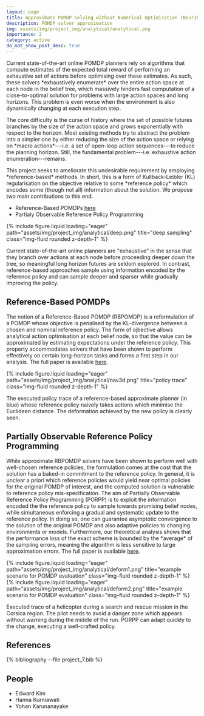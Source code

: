 ```yaml
---
layout: page
title: Approximate POMDP Solving without Numerical Optimisation (NeurIPS + IJCAI)
description: POMDP solver approximation
img: assets/img/project_img/analytical/analytical.png
importance: 2
category: active
do_not_show_post_desc: true
---
```


<p class="text-justify">
Current state-of-the-art online POMDP planners rely on algorithms that compute estimates of the expected total 
reward of performing an exhaustive set of actions before optimising over these estimates. 
As such, these solvers *exhaustively enumerate* over the entire action space at each node in the belief tree, 
which massively hinders fast computation of a close-to-optimal solution for problems with large action spaces and long horizons. 
This problem is even worse when the environment is also dynamically changing at each execution step.
</p>

<p class="text-justify">
The core difficulty is the curse of history where the set of possible futures branches by the size of the action space and grows exponentially with respect to the horizon.
Most existing methods try to abstract the problem into a simpler one by either reducing the size of the action space or relying on *macro actions*---i.e. a set of open-loop action sequences---to reduce the planning horizon.
Still, the fundamental problem---i.e. exhaustive action enumeration---remains.
</p>

<p class="text-justify">
This project seeks to ameliorate this undesirable requirement by employing *reference-based* methods.
In short, this is a form of Kullback-Leibler (KL) regularisation on the objective relative to some *reference policy*
which encodes some (though not all) information about the solution.
We propose two main contributions to this end.
</p>

<ul>
    <li>Reference-Based POMDPs <a target="_blank" href="/assets/pdf/papers/neurips23.pdf" >here</a></li>
    <li>Partialy Observable Reference Policy Programming 
</ul>

{% include figure.liquid loading="eager" path="assets/img/project_img/analytical/deep.png" title="deep sampling" class="img-fluid rounded z-depth-1" %}
<div class="caption">
    Current state-of-the-art online planners are "exhaustive" in the sense that they branch over actions at each node before proceeding deeper down the tree, so meaningful long horizon futures are seldom explored.
    In contrast, reference-based approaches sample using information encoded by the reference policy and can sample deeper and sparser while gradually improving the policy.
</div>

<h2>
Reference-Based POMDPs
</h2> 

<p class="text-justify">
The notion of a Reference-Based POMDP (RBPOMDP) is a reformulation of a POMDP whose objective is penalised by the KL-divergence between a chosen and nominal reference policy.
The form of ojbective allows analytical action optimisation at each belief node, so that the value can be approximated by estimating expectations under the reference policy.
This property accommodates solvers that have been shown to perform effectively on certain long-horizon tasks and forms a first step in our analysis.
The full paper is available <a target="_blank" href="/assets/pdf/papers/neurips23.pdf" >here</a></li>.
</p>


{% include figure.liquid loading="eager" path="assets/img/project_img/analytical/nav3d.png" title="policy trace" class="img-fluid rounded z-depth-1" %}
<div class="caption">
    The executed policy trace of a reference-based approximate planner (in blue) whose reference policy naively takes actions which minimise the Euclidean distance. The deformation achieved by the new policy is clearly seen.
</div>

<h2>
Partially Observable Reference Policy Programming
</h2>


<p class="text-justify">
While approximate RBPOMDP solvers have been shown to perform well with well-chosen reference policies, the formulation comes at the cost that the solution has a baked-in commitment to the reference policy.
In general, it is unclear a priori which reference policies would yield near optimal policies for the original POMDP of interest, and the computed solution is vulnerable to reference policy mis-specification.
The aim of Partially Observable Reference Policy Programming (PORPP) is to exploit the information encoded the the reference policy to sample towards promising belief nodes, while simultaneous enforcing a gradual and systematic
update to the reference policy. In doing so, one can guarantee asymptotic convergence to the solution of the original POMDP and also adaptive policies to changing environments or models.
Furthermore, our theoretical analysis shows that the performance loss of the exact scheme is bounded by the *average* of the sampling errors,
meaning the algorithm is less sensitive to large approximation errors.
The full paper is available <a target="_blank" href="/assets/pdf/papers/ijcai25.pdf" >here</a></li>.
<p>

{% include figure.liquid loading="eager" path="assets/img/project_img/analytical/deform1.png" title="example scenario
for POMDP evaluation" class="img-fluid rounded z-depth-1" %}
{% include figure.liquid loading="eager" path="assets/img/project_img/analytical/deform2.png" title="example scenario
for POMDP evaluation" class="img-fluid rounded z-depth-1" %}
<div class="caption">
Executed trace of a helicopter during a search and rescue mission in the Corsica region. The pilot needs to avoid a danger zone which appears without warning during the middle of the run. PORPP can adapt quickly to the change, executing a well-crafted policy.
</div> 

<h2> References </h2>

<div class="publications">
   {% bibliography --file project_7.bib %}
</div>

<h2> People </h2>
<ul>
    <li>Edward Kim</li>
    <li>Hanna Kurniawati</li>
    <li>Yohan Karunanayake</li>
</ul>